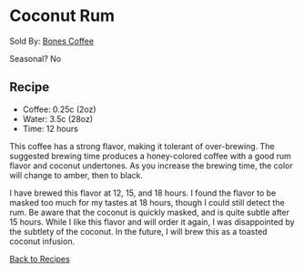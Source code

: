 # Coconut Rum
Sold By: [Bones Coffee](https://www.bonescoffee.com/products/bones-coffee-company-coconut-rum-coffee-12oz)

Seasonal? No

## Recipe
  * Coffee: 0.25c (2oz)
  * Water: 3.5c (28oz)
  * Time: 12 hours

This coffee has a strong flavor, making it tolerant of over-brewing. The suggested brewing time produces a honey-colored coffee with a good rum flavor and coconut undertones. As you increase the brewing time, the color will change to amber, then to black.

I have brewed this flavor at 12, 15, and 18 hours. I found the flavor to be masked too much for my tastes at 18 hours, though I could still detect the rum. Be aware that the coconut is quickly masked, and is quite subtle after 15 hours. While I like this flavor and will order it again, I was disappointed by the subtlety of the coconut. In the future, I will brew this as a toasted coconut infusion.

[Back to Recipes](https://github.umn.edu/cdsmith/cold-brew-coffee/blob/master/recipes/README.md)

